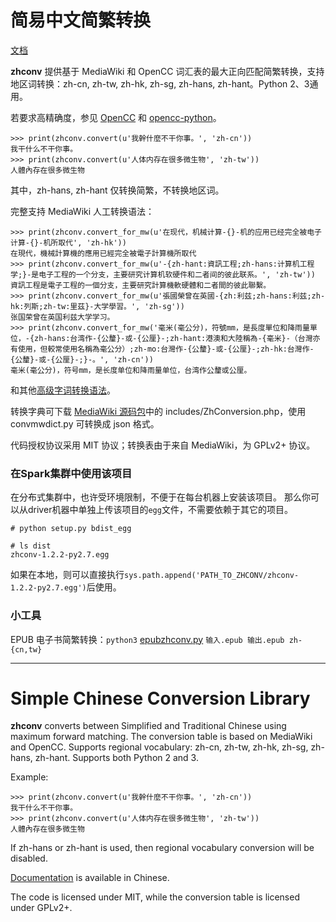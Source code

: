 简易中文简繁转换
===============

[文档](https://pythonhosted.org/zhconv/)

**zhconv** 提供基于 MediaWiki 和 OpenCC 词汇表的最大正向匹配简繁转换，支持地区词转换：zh-cn, zh-tw, zh-hk, zh-sg, zh-hans, zh-hant。Python 2、3通用。

若要求高精确度，参见 [OpenCC](https://github.com/BYVoid/OpenCC) 和 [opencc-python](https://pypi.python.org/pypi/opencc-python)。

```pycon
>>> print(zhconv.convert(u'我幹什麼不干你事。', 'zh-cn'))
我干什么不干你事。
>>> print(zhconv.convert(u'人体内存在很多微生物', 'zh-tw'))
人體內存在很多微生物
```

其中，zh-hans, zh-hant 仅转换简繁，不转换地区词。

完整支持 MediaWiki 人工转换语法：

```pycon
>>> print(zhconv.convert_for_mw(u'在现代，机械计算-{}-机的应用已经完全被电子计算-{}-机所取代', 'zh-hk'))
在現代，機械計算機的應用已經完全被電子計算機所取代
>>> print(zhconv.convert_for_mw(u'-{zh-hant:資訊工程;zh-hans:计算机工程学;}-是电子工程的一个分支，主要研究计算机软硬件和二者间的彼此联系。', 'zh-tw'))
資訊工程是電子工程的一個分支，主要研究計算機軟硬體和二者間的彼此聯繫。
>>> print(zhconv.convert_for_mw(u'張國榮曾在英國-{zh:利兹;zh-hans:利兹;zh-hk:列斯;zh-tw:里茲}-大学學習。', 'zh-sg'))
张国荣曾在英国利兹大学学习。
>>> print(zhconv.convert_for_mw('毫米(毫公分)，符號mm，是長度單位和降雨量單位，-{zh-hans:台湾作-{公釐}-或-{公厘}-;zh-hant:港澳和大陸稱為-{毫米}-（台灣亦有使用，但較常使用名稱為毫公分）;zh-mo:台灣作-{公釐}-或-{公厘}-;zh-hk:台灣作-{公釐}-或-{公厘}-;}-。', 'zh-cn'))
毫米(毫公分)，符号mm，是长度单位和降雨量单位，台湾作公釐或公厘。
```

和其他[高级字词转换语法](https://zh.wikipedia.org/wiki/Help:%E9%AB%98%E7%BA%A7%E5%AD%97%E8%AF%8D%E8%BD%AC%E6%8D%A2%E8%AF%AD%E6%B3%95)。

转换字典可下载 [MediaWiki 源码包](https://www.mediawiki.org/wiki/Download)中的 includes/ZhConversion.php，使用 convmwdict.py 可转换成 json 格式。

代码授权协议采用 MIT 协议；转换表由于来自 MediaWiki，为 GPLv2+ 协议。


### 在Spark集群中使用该项目

在分布式集群中，也许受环境限制，不便于在每台机器上安装该项目。
那么你可以从driver机器中单独上传该项目的`egg`文件，不需要依赖于其它的项目。

```
# python setup.py bdist_egg

# ls dist
zhconv-1.2.2-py2.7.egg
```

如果在本地，则可以直接执行`sys.path.append('PATH_TO_ZHCONV/zhconv-1.2.2-py2.7.egg')`后使用。

### 小工具

EPUB 电子书简繁转换：`python3` [epubzhconv.py](https://github.com/The-Orizon/nlputils/blob/master/epubzhconv.py) `输入.epub 输出.epub zh-{cn,tw}`

---

Simple Chinese Conversion Library
=================================

**zhconv** converts between Simplified and Traditional Chinese using maximum forward matching. The conversion table is based on MediaWiki and OpenCC. Supports regional vocabulary: zh-cn, zh-tw, zh-hk, zh-sg, zh-hans, zh-hant. Supports both Python 2 and 3.

Example:

```pycon
>>> print(zhconv.convert(u'我幹什麼不干你事。', 'zh-cn'))
我干什么不干你事。
>>> print(zhconv.convert(u'人体内存在很多微生物', 'zh-tw'))
人體內存在很多微生物
```

If zh-hans or zh-hant is used, then regional vocabulary conversion will be disabled.

[Documentation](https://pythonhosted.org/zhconv/) is available in Chinese.

The code is licensed under MIT, while the conversion table is licensed under GPLv2+.
